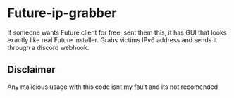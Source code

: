 # Future-ip-grabber
If someone wants Future client for free, sent them this, it has GUI that looks exactly like real Future installer. Grabs victims IPv6 address and sends it through a discord webhook.

## Disclaimer 

Any malicious usage with this code isnt my fault and its not recomended
